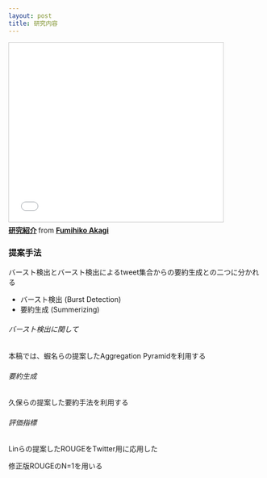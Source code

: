```yaml
---
layout: post
title: 研究内容
---
```


<iframe src="//www.slideshare.net/slideshow/embed_code/key/AgVuFch8PJUmsB" width="425" height="355" frameborder="0" marginwidth="0" marginheight="0" scrolling="no" style="border:1px solid #CCC; border-width:1px; margin-bottom:5px; max-width: 100%;" allowfullscreen> </iframe> <div style="margin-bottom:5px"> <strong> <a href="//www.slideshare.net/anondroid5/ss-48538526" title="研究紹介" target="_blank">研究紹介</a> </strong> from <strong><a href="//www.slideshare.net/anondroid5" target="_blank">Fumihiko Akagi</a></strong> </div>

### 提案手法
バースト検出とバースト検出によるtweet集合からの要約生成との二つに分かれる

 - バースト検出 (Burst Detection) 
 - 要約生成 (Summerizing)

###### バースト検出に関して

本稿では、蝦名らの提案したAggregation Pyramidを利用する

###### 要約生成

久保らの提案した要約手法を利用する

###### 評価指標

Linらの提案したROUGEをTwitter用に応用した

修正版ROUGEのN=1を用いる

